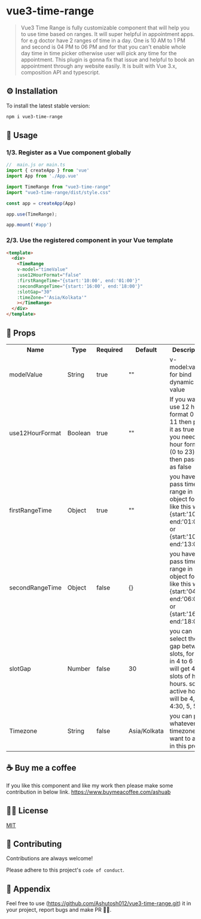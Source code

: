 # vue3-time-range

> Vue3 Time Range is fully customizable component that will help you to use time based on ranges. It will super helpful in appointment apps. for e.g doctor have 2 ranges of time in a day. One is 10 AM to 1 PM and second is 04 PM to 06 PM and for that you can't enable whole day time in time picker otherwise user will pick any time for the appointment. This plugin is gonna fix that issue and helpful to book an appointment through any website easily. It is built with Vue 3.x, composition API and typescript.

## ⚙️ Installation

To install the latest stable version:

```sh
npm i vue3-time-range
```

## 📖 Usage

### 1/3. Register as a Vue component globally
```js
//  main.js or main.ts
import { createApp } from 'vue'
import App from './App.vue'

import TimeRange from "vue3-time-range"
import "vue3-time-range/dist/style.css"

const app = createApp(App)

app.use(TimeRange);

app.mount('#app')
```

### 2/3. Use the registered component in your Vue template

```html
<template>
  <div>
    <TimeRange
    v-model="timeValue"
    :use12HourFormat="false"
    :firstRangeTime="{start:'10:00', end:'01:00'}"
    :secondRangeTime="{start:'16:00', end:'18:00'}"
    :slotGap="30"
    :timeZone="'Asia/Kolkata'"
    ></TimeRange>
  </div>
</template>
```

## 🍔 Props

<table>
  <tr>
    <th>Name<br></th>
    <th>Type</th>
    <th>Required</th>
    <th>Default</th>
    <th>Description</th>
  </tr>
  <tr>
    <td>modelValue</td>
    <td>String</td>
    <td>true</td>
    <td>""</td>
    <td>v-model:value for bind dynamic value</td>
  </tr>
  <tr>
    <td>use12HourFormat</td>
    <td>Boolean</td>
    <td>true</td>
    <td>""</td>
    <td>If you want to use 12 hour format 0 to 11 then pass it as true or if you need 24 hour format (0 to 23) then pass it as false</td>
  </tr>
  <tr>
    <td>firstRangeTime</td>
    <td>Object</td>
    <td>true</td>
    <td>""</td>
    <td>you have to pass time range in object format like this way {start:'10:00', end:'01:00'} or {start:'10:00', end:'13:00'}</td>
  </tr>
  <tr>
    <td>secondRangeTime</td>
    <td>Object</td>
    <td>false</td>
    <td>{}</td>
    <td>you have to pass time range in object format like this way {start:'04:00', end:'06:00'} or {start:'16:00', end:'18:00'}</td>
  </tr>
  <tr>
    <td>slotGap</td>
    <td>Number</td>
    <td>false</td>
    <td>30</td>
    <td>you can select the gap between slots, for e.g in 4 to 6 you will get 4 slots of half hours. so active hours will be 4, 4:30, 5, 5:30</td>
  </tr>
  <tr>
    <td>Timezone</td>
    <td>String</td>
    <td>false</td>
    <td>Asia/Kolkata</td>
    <td>you can pass whatever timezone you want to add in this prop</td>
  </tr>
</table>

## ☕ Buy me a coffee
If you like this component and like my work then please make some contribution in below link.
https://www.buymeacoffee.com/ashuab

## 🤟🏽 License

[MIT](https://choosealicense.com/licenses/mit/)

## 📓 Contributing

Contributions are always welcome!

Please adhere to this project's `code of conduct`.

## 🧸 Appendix

Feel free to use (https://github.com/Ashutosh012/vue3-time-range.git) it in your project, report bugs and make PR 👏🏽.